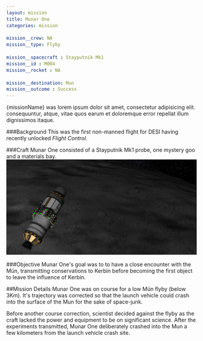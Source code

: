 ```yaml
---
layout: mission
title: Munar One
categories: mission

mission__crew: NA
mission__type: Flyby

mission__spacecraft : Stayputnik Mk1
mission__id : M004
mission__rocket : NA

mission__destination: Mun
mission__outcome : Success
---
```

<!-- intro -->
{missionName} was lorem ipsum dolor sit amet, consectetur adipisicing elit. consequuntur, atque, vitae quos earum et doloremque error repellat illum dignissimos itaque.

###Background
This was the first non-manned flight for DESI having recently unlocked *Flight Control*. 

###Craft
Munar One consisted of a Stayputnik Mk1 probe, one mystery goo and a materials bay.
![Munar One as seen closely above the Mun's surface ](/assets/munar-one-in-low-flyby.jpg)

###Objective
Munar One's goal was to to have a close encounter with the Mün, transmitting conservations to Kerbin before becoming the first object to leave the influence of Kerbin.

##Mission Details
Munar One was on course for a low Mün flyby (below 3Km). It's trajectory was corrected so that the launch vehicle could crash into the surface of the Mun for the sake of space-junk.

Before another course correction, scientist decided against the flyby as the craft lacked the power and equipment to be on significant science. After the experiments transmitted, Munar One deliberately crashed into the Mun a few kilometers from the launch vehicle crash site.

